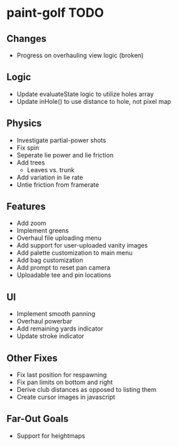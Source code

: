 # paint-golf TODO

## Changes

* Progress on overhauling view logic (broken)


## Logic

* Update evaluateState logic to utilize holes array
* Update inHole() to use distance to hole, not pixel map


## Physics

* Investigate partial-power shots
* Fix spin
* Seperate lie power and lie friction
* Add trees
    * Leaves vs. trunk
* Add variation in lie rate
* Untie friction from framerate


## Features

* Add zoom
* Implement greens
* Overhaul file uploading menu
* Add support for user-uploaded vanity images
* Add palette customization to main menu
* Add bag customization
* Add prompt to reset pan camera
* Uploadable tee and pin locations


## UI

* Implement smooth panning
* Overhaul powerbar
* Add remaining yards indicator
* Update stroke indicator


## Other Fixes

* Fix last position for respawning
* Fix pan limits on bottom and right
* Derive club distances as opposed to listing them
* Create cursor images in javascript


## Far-Out Goals

* Support for heightmaps
